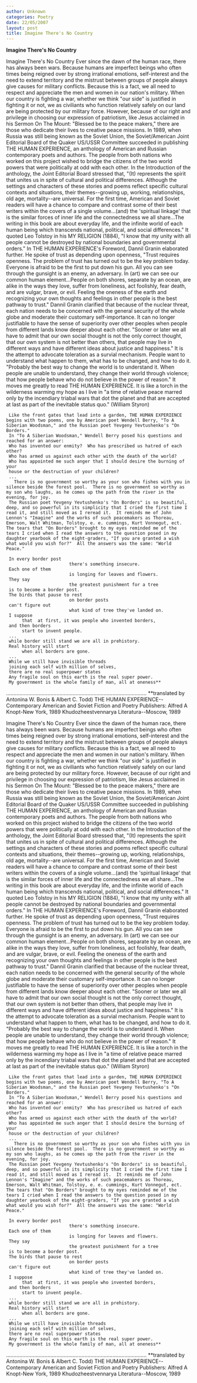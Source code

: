 ```yaml
---
author: Unknown
categories: Poetry
date: 22/05/2007
layout: post
title: Imagine There's No Country
---
```


**Imagine There's No Country**

Imagine There's No Country
     Ever since the dawn of the human race, there has always been wars.  Because humans are imperfect beings who often times being reigned over by strong irrational emotions, self-interest and the need to extend territory and the mistrust between groups of people always give causes for military conflicts.  Because this is a fact, we all need to respect and appreciate the men and women in our nation's military.  When our country is fighting a war, whether we think "our side" is justified in fighting it or not, we as civiliants who function relatively safely on our land are being protected by our military force.
      However, because of our right and privilege in choosing our expression of patriotism, like Jesus acclaimed in his Sermon On The Mount: "Blessed be to the peace makers," there are those who dedicate their lives to creative peace missions.
      In 1989, when Russia was still being known as the Soviet Union, the Soviet/American Joint Editorial Board of the Quaker US/USSR Committee succeeded in publishing THE HUMAN EXPERIENCE, an anthology of American and Russian contemporary poets and authors.  The people from both nations who worked on this project wished to bridge the citizens of the two world powers that were politically at odd with each other.  In the Introduction of the anthology, the Joint Editorial Board stressed that, "(It) represents the spirit that unites us in spite of cultural and political differences.  Although the settings and characters of these stories and poems reflect specific cultural contexts and situations, their themes--growing up, working, relationships, old age, mortality--are universal.  For the first time, American and Soviet readers will have a chance to compare and contrast some of their best writers within the covers of a single volume...(and) the 'spiritual linkage' that is the similar forces of inner life and the connectedness we all share...The writing in this book are about everyday life, and the infinite world of each human being which transcends national, political, and social differences."  It quoted Leo Tolstoy in his MY RELIGION (1884), "I know that my unity with all people cannot be destroyed by national boundaries and governmental orders."
     In THE HUMAN EXPERIENCE's Foreword, Dannil Granin elaborated further.  He spoke of trust as depending upon openness, "Trust requires openness.  The problem of trust has turned out to be the key problem today.  Everyone is afraid to be the first to put down his gun.  All you can see through the gunsight is an enemy, an adversary.  In (art) we can see our common human element...People on both shores, separate by an ocean, are alike in the ways they love, suffer from loneliness, act foolishly, fear death, and are vulgar, brave, or evil. Feeling the oneness of the earth and recognizing your own thoughts and feelings in other people is the best pathway to trust."  Dannil Granin clarified that because of the nuclear threat, each nation needs to be concerned with the general security of the whole globe and moderate their customary self-importance.  It can no longer justifiable to have the sense of superiority over other peoples when people from different lands know deeper about each other.  "Sooner or later we all have to admit that our own social thought is not the only correct thought, that our own system is not better than others, that people may live in different ways and have different ideas about justice and happiness."  It is the attempt to advocate toleration as a survial mechanism.  People want to understand what happen to them, what has to be changed, and how to do it.  "Probably the best way to change the world is to understand it.  When people are unable to understand, they change their world through violence; that how people behave who do not believe in the power of reason."  It moves me greatly to read THE HUMAN EXPERIENCE.  It is like a torch in the wilderness warming my hope as I live in "a time of relative peace marred only by the incendiary triabal wars that dot the planet and that are accepted at last as part of the inevitable status quo." (William Styron)

     Like the front gates that lead into a garden, THE HUMAN EXPERIENCE begins with two poems, one by American poet Wendell Berry, "To A Siberian Woodsman," and the Russian poet Yevgeny Yevtushenko's "On Borders."
     In "To A Siberian Woodsman," Wendell Berry posed his questions and reached for an answer:
     Who has invented our enmity?  Who has prescribed us hatred of each other?
     Who has armed us against each other with the death of the world?
     Who has appointed me such anger that I should desire the burning of your  
     house or the destruction of your children?
     ...
       There is no government so worthy as your son who fishes with you in silence beside the forest pool.  There is no government so worthy as my son who laughs, as he comes up the path from the river in the evening, for joy.
     The Russian poet Yevgeny Yevtushenko's "On Borders" is so beautiful, deep, and so powerful in its simplicity that I cried the first time I read it, and still moved as I reread it.  It reminds me of John Lennon's "Imagine" and the works of such peacemakers as Thoreau, Emerson, Walt Whitman, Tolstoy, e. e. cummings, Kurt Vonnegut, ect.  The tears that "On Borders" brought to my eyes reminded me of the tears I cried when I read the answers to the question posed in my daughter yearbook of the eight-graders, "If you are granted a wish what would you wish for?"  All the answers was the same: "World Peace."

     In every border post
                            there's something insecure.
     Each one of them
                            is longing for leaves and flowers.
     They say
                            the greatest punishment for a tree
     is to become a border post.
     The birds that pause to rest
                            on border posts
     can't figure out
                            what kind of tree they've landed on.
     I suppose
          that  at first, it was people who invented borders,
     and then borders
          start to invent people.
     ...
     while border still stand we are all in prehistory.
     Real history will start
          when all borders are gone.
     ...
     While we still have invisible threads
     joining each self with million of selves,
     there are no real superpower states
     Any fragile soul on this earth is the real super power.
     My government is the whole family of man, all at oneness**
...............................................................................................
**translated by Antonina W. Bonis & Albert C. Todd)
THE HUMAN EXPERIENCE--Contemporary American and Soviet Fiction and Poetry
Publishers: Alfred A Knopt-New York, 1989
                Khudozheestvennarya Literatura--Moscow, 1989

Imagine There's No Country
     Ever since the dawn of the human race, there has always been wars.  Because humans are imperfect beings who often times being reigned over by strong irrational emotions, self-interest and the need to extend territory and the mistrust between groups of people always give causes for military conflicts.  Because this is a fact, we all need to respect and appreciate the men and women in our nation's military.  When our country is fighting a war, whether we think "our side" is justified in fighting it or not, we as civiliants who function relatively safely on our land are being protected by our military force.
      However, because of our right and privilege in choosing our expression of patriotism, like Jesus acclaimed in his Sermon On The Mount: "Blessed be to the peace makers," there are those who dedicate their lives to creative peace missions.
      In 1989, when Russia was still being known as the Soviet Union, the Soviet/American Joint Editorial Board of the Quaker US/USSR Committee succeeded in publishing THE HUMAN EXPERIENCE, an anthology of American and Russian contemporary poets and authors.  The people from both nations who worked on this project wished to bridge the citizens of the two world powers that were politically at odd with each other.  In the Introduction of the anthology, the Joint Editorial Board stressed that, "(It) represents the spirit that unites us in spite of cultural and political differences.  Although the settings and characters of these stories and poems reflect specific cultural contexts and situations, their themes--growing up, working, relationships, old age, mortality--are universal.  For the first time, American and Soviet readers will have a chance to compare and contrast some of their best writers within the covers of a single volume...(and) the 'spiritual linkage' that is the similar forces of inner life and the connectedness we all share...The writing in this book are about everyday life, and the infinite world of each human being which transcends national, political, and social differences."  It quoted Leo Tolstoy in his MY RELIGION (1884), "I know that my unity with all people cannot be destroyed by national boundaries and governmental orders."
     In THE HUMAN EXPERIENCE's Foreword, Dannil Granin elaborated further.  He spoke of trust as depending upon openness, "Trust requires openness.  The problem of trust has turned out to be the key problem today.  Everyone is afraid to be the first to put down his gun.  All you can see through the gunsight is an enemy, an adversary.  In (art) we can see our common human element...People on both shores, separate by an ocean, are alike in the ways they love, suffer from loneliness, act foolishly, fear death, and are vulgar, brave, or evil. Feeling the oneness of the earth and recognizing your own thoughts and feelings in other people is the best pathway to trust."  Dannil Granin clarified that because of the nuclear threat, each nation needs to be concerned with the general security of the whole globe and moderate their customary self-importance.  It can no longer justifiable to have the sense of superiority over other peoples when people from different lands know deeper about each other.  "Sooner or later we all have to admit that our own social thought is not the only correct thought, that our own system is not better than others, that people may live in different ways and have different ideas about justice and happiness."  It is the attempt to advocate toleration as a survial mechanism.  People want to understand what happen to them, what has to be changed, and how to do it.  "Probably the best way to change the world is to understand it.  When people are unable to understand, they change their world through violence; that how people behave who do not believe in the power of reason."  It moves me greatly to read THE HUMAN EXPERIENCE.  It is like a torch in the wilderness warming my hope as I live in "a time of relative peace marred only by the incendiary triabal wars that dot the planet and that are accepted at last as part of the inevitable status quo." (William Styron)

     Like the front gates that lead into a garden, THE HUMAN EXPERIENCE begins with two poems, one by American poet Wendell Berry, "To A Siberian Woodsman," and the Russian poet Yevgeny Yevtushenko's "On Borders."
     In "To A Siberian Woodsman," Wendell Berry posed his questions and reached for an answer:
     Who has invented our enmity?  Who has prescribed us hatred of each other?
     Who has armed us against each other with the death of the world?
     Who has appointed me such anger that I should desire the burning of your  
     house or the destruction of your children?
     ...
       There is no government so worthy as your son who fishes with you in silence beside the forest pool.  There is no government so worthy as my son who laughs, as he comes up the path from the river in the evening, for joy.
     The Russian poet Yevgeny Yevtushenko's "On Borders" is so beautiful, deep, and so powerful in its simplicity that I cried the first time I read it, and still moved as I reread it.  It reminds me of John Lennon's "Imagine" and the works of such peacemakers as Thoreau, Emerson, Walt Whitman, Tolstoy, e. e. cummings, Kurt Vonnegut, ect.  The tears that "On Borders" brought to my eyes reminded me of the tears I cried when I read the answers to the question posed in my daughter yearbook of the eight-graders, "If you are granted a wish what would you wish for?"  All the answers was the same: "World Peace."

     In every border post
                            there's something insecure.
     Each one of them
                            is longing for leaves and flowers.
     They say
                            the greatest punishment for a tree
     is to become a border post.
     The birds that pause to rest
                            on border posts
     can't figure out
                            what kind of tree they've landed on.
     I suppose
          that  at first, it was people who invented borders,
     and then borders
          start to invent people.
     ...
     while border still stand we are all in prehistory.
     Real history will start
          when all borders are gone.
     ...
     While we still have invisible threads
     joining each self with million of selves,
     there are no real superpower states
     Any fragile soul on this earth is the real super power.
     My government is the whole family of man, all at oneness**
...............................................................................................
**translated by Antonina W. Bonis & Albert C. Todd)
THE HUMAN EXPERIENCE--Contemporary American and Soviet Fiction and Poetry
Publishers: Alfred A Knopt-New York, 1989
                Khudozheestvennarya Literatura--Moscow, 1989
